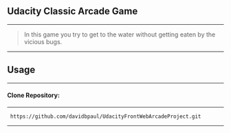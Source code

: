 ## Udacity Classic Arcade Game

----

> In this game you try to get to the water without getting eaten by the vicious bugs.

----
## Usage

----

#### Clone Repository:

----
     https://github.com/davidbpaul/UdacityFrontWebArcadeProject.git

----
